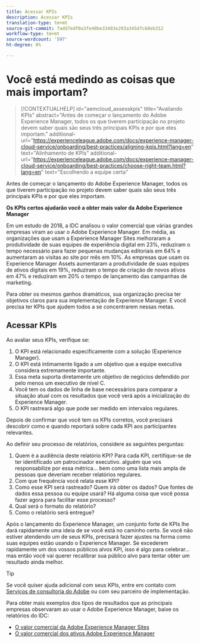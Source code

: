 ```yaml
---
title: Acessar KPIs
description: Acessar KPIs
translation-type: tm+mt
source-git-commit: 7add7edf0a3fe40be33483e293a345d7c68eb312
workflow-type: tm+mt
source-wordcount: '597'
ht-degree: 0%

---
```



# Você está medindo as coisas que mais importam?

>[!CONTEXTUALHELP]
>id="aemcloud_assesskpis"
>title="Avaliando KPIs"
>abstract="Antes de começar o lançamento do Adobe Experience Manager, todos os que tiverem participação no projeto devem saber quais são seus três principais KPIs e por que eles importam."
>additional-url="https://experienceleague.adobe.com/docs/experience-manager-cloud-service/onboarding/best-practices/aligning-kpis.html?lang=en" text="Alinhamento de KPIs"
>additional-url="https://experienceleague.adobe.com/docs/experience-manager-cloud-service/onboarding/best-practices/choose-right-team.html?lang=en" text="Escolhendo a equipe certa"

Antes de começar o lançamento do Adobe Experience Manager, todos os que tiverem participação no projeto devem saber quais são seus três principais KPIs e por que eles importam.

**Os KPIs certos ajudarão você a obter mais valor da Adobe Experience Manager**


Em um estudo de 2018, a IDC analisou o valor comercial que várias grandes empresas viram ao usar o Adobe Experience Manager. Em média, as organizações que usam a Experience Manager Sites melhoraram a produtividade de suas equipes de experiência digital em 23%, reduziram o tempo necessário para fazer pequenas mudanças editoriais em 64% e aumentaram as visitas ao site por mês em 10%. As empresas que usam os Experience Manager Assets aumentaram a produtividade de suas equipes de ativos digitais em 19%, reduziram o tempo de criação de novos ativos em 47% e reduziram em 20% o tempo de lançamento das campanhas de marketing.

Para obter os mesmos ganhos dramáticos, sua organização precisa ter objetivos claros para sua implementação de Experience Manager. E você precisa ter KPIs que ajudem todos a se concentrarem nessas metas.

## Acessar KPIs

Ao avaliar seus KPIs, verifique se:

1. O KPI está relacionado especificamente com a solução (Experience Manager).
1. O KPI está intimamente ligado a um objetivo que a equipe executiva considera extremamente importante.
1. Essa meta suporta diretamente um objetivo de negócios defendido por pelo menos um executivo de nível C.
1. Você tem os dados de linha de base necessários para comparar a situação atual com os resultados que você verá após a inicialização do Experience Manager.
1. O KPI rastreará algo que pode ser medido em intervalos regulares.

Depois de confirmar que você tem os KPIs corretos, você precisará descobrir como e quando reportará sobre cada KPI aos participantes relevantes.

Ao definir seu processo de relatórios, considere as seguintes perguntas:

1. Quem é a audiência deste relatório KPI? Para cada KPI, certifique-se de ter identificado um patrocinador executivo. alguém que vos responsabilize por essa métrica... bem como uma lista mais ampla de pessoas que deveriam receber relatórios regulares.
1. Com que frequência você relata esse KPI?
1. Como esse KPI será rastreado? Quem irá obter os dados? Que fontes de dados essa pessoa ou equipe usará? Há alguma coisa que você possa fazer agora para facilitar esse processo?
1. Qual será o formato do relatório?
1. Como o relatório será entregue?

Após o lançamento do Experience Manager, um conjunto forte de KPIs lhe dará rapidamente uma ideia de se você está no caminho certo. Se você não estiver atendendo um de seus KPIs, precisará fazer ajustes na forma como suas equipes estão usando o Experience Manager. Se excederem rapidamente um dos vossos públicos alvos KPI, isso é algo para celebrar... mas então você vai querer recalibrar sua público alvo para tentar obter um resultado ainda melhor.

>[!TIP]
>
> Se você quiser ajuda adicional com seus KPIs, entre em contato com [Serviços de consultoria do Adobe](https://www.adobe.com/experience-cloud/consulting-services.html) ou com seu parceiro de implementação.

Para obter mais exemplos dos tipos de resultados que as principais empresas observaram ao usar o Adobe Experience Manager, baixe os relatórios do IDC:
* [O valor comercial da Adobe Experience Manager Sites](https://www.adobe.com/content/dam/acom/en/modal-offers/idc-aem-sites-q218/pdfs/22037555.en.aem.whitepaper.IDCBusinessValueAEMSites.pdf)
* [O valor comercial dos ativos Adobe Experience Manager](https://wwwimages2.adobe.com/content/dam/acom/en/modal-offers/idc-aem-Assets-q218/pdfs/220380622.en.aem.whitepaper.IDCBusinessValueAEMAssets.pdf)